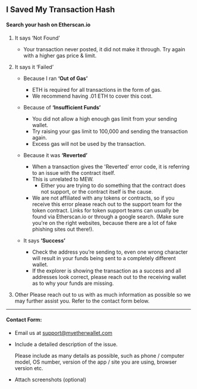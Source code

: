 ## I Saved My Transaction Hash

#### Search your hash on Etherscan.io

1. It says ‘Not Found’

   - Your transaction never posted, it did not make it through.
     Try again with a higher gas price & limit.

2. It says it ‘Failed’

   - Because I ran **‘Out of Gas’**
     - ETH is required for all transactions in the form of gas. 
     - We recommend having .01 ETH to cover this cost. 

   - Because of **‘Insufficient Funds’**
     - You did not allow a high enough gas limit from your sending wallet. 
     - Try raising your gas limit to 100,000 and sending the transaction again. 
     - Excess gas will not be used by the transaction.

   - Because it was **‘Reverted’**
     - When a transaction gives the 'Reverted' error code, it is referring to an issue with the contract itself. 
     - This is unrelated to MEW. 
       - Either you are trying to do something that the contract does not support, or the contract itself is the cause. 
     - We are not affiliated with any tokens or contracts, so if you receive this error please reach out to the support team for the token contract. Links for token support teams can usually be found via Etherscan.io or through a google search. (Make sure you're on the right websites, because there are a lot of fake phishing sites out there!).

   - It says **‘Success’**
     - Check the address you’re sending to, even one wrong character will result in your funds being sent to a completely different wallet. 
     - If the explorer is showing the transaction as a success and all addresses look correct, please reach out to the receiving wallet as to why your funds are missing. 

3. Other
   Please reach out to us with as much information as possible so we may further assist you. 
   Refer to the contact form below.

* * *

#### Contact Form:

- Email us at support@myetherwallet.com

- <p>Include a detailed description of the issue.</p>
  <note>Please include as many details as possible, such as phone / computer model, OS number, version of the app / site you are using, browser version etc.</note>

- Attach screenshots (optional)
